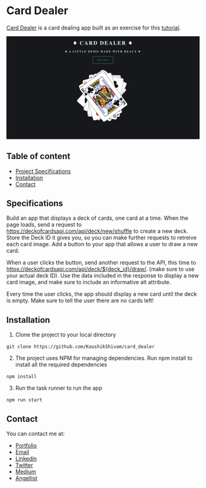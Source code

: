 # Card Dealer

[Card Dealer](https://carddealer.netlify.com/) is a card dealing app built as an exercise for this [tutorial](https://www.udemy.com/course/modern-react-bootcamp/).

![Screenshot](screenshot.png)

## Table of content

- [Project Specifications](#Specifications)
- [Installation](#installation)
- [Contact](#contact)

## Specifications

Build an app that displays a deck of cards, one card at a time. When the page loads, send a request to https://deckofcardsapi.com/api/deck/new/shuffle to create a new deck. Store the Deck ID it gives you, so you can make further requests to retreive each card image. Add a button to your app that allows a user to draw a new card.

When a user clicks the button, send another request to the API, this time to https://deckofcardsapi.com/api/deck/${deck_id}/draw/. (make sure to use your actual deck ID). Use the data included in the response to display a new card image, and make sure to include an informative alt attribute.

Every time the user clicks, the app should display a new card until the deck is empty. Make sure to tell the user there are no cards left!

## Installation

1. Clone the project to your local directory

```
git clone https://github.com/KaushikShivam/card_dealer
```

2. The project uses NPM for managing dependencies. Run npm install to install all the required dependencies

```
npm install
```

3. Run the task runner to run the app

```
npm run start
```

## Contact

You can contact me at:

- [Portfolio](https://www.shivamkaushik.com)
- [Email](mailto:shivamkaushikofficial@gmail.com)
- [Linkedin](https://www.linkedin.com/in/kshivamdev/)
- [Twitter](https://twitter.com/kShivamDev)
- [Medium](https://medium.com/@shivamkaushikofficial)
- [Angellist](https://angel.co/kshivamdev)
